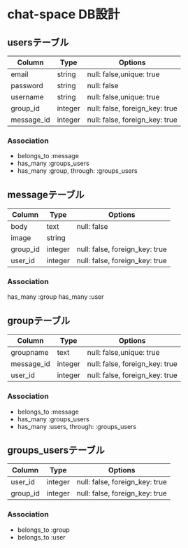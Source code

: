 	
# chat-space DB設計
## usersテーブル
|Column|Type|Options|
|------|----|-------|
|email|string|null: false,unique: true|
|password|string|null: false|
|username|string|null: false,unique: true|
|group_id|integer|null: false, foreign_key: true|
|message_id|integer|null: false, foreign_key: true|

### Association
- belongs_to :message
- has_many :groups_users
- has_many  :group,  through:  :groups_users


## messageテーブル
|Column|Type|Options|
|------|----|-------|
|body|text|null: false|
|image|string||
|group_id|integer|null: false, foreign_key: true|
|user_id|integer|null: false, foreign_key: true|

### Association
has_many :group
has_many :user

## groupテーブル
|Column|Type|Options|
|------|----|-------|
|groupname|text|null: false,unique: true|
|message_id|integer|null: false, foreign_key: true|
|user_id|integer|null: false, foreign_key: true|

### Association
- belongs_to :message
- has_many :groups_users
- has_many  :users,  through:  :groups_users


## groups_usersテーブル
|Column|Type|Options|
|------|----|-------|
|user_id|integer|null: false, foreign_key: true|
|group_id|integer|null: false, foreign_key: true|

### Association
- belongs_to :group
- belongs_to :user
